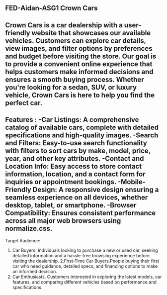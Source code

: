 FED-Aidan-ASG1
Crown Cars
-----------
Crown Cars is a car dealership with a user-friendly website that showcases our available vehicles. Customers can explore car details, view images, and filter options by preferences and budget before visiting the store. Our goal is to provide a convenient online experience that helps customers make informed decisions and ensures a smooth buying process. Whether you're looking for a sedan, SUV, or luxury vehicle, Crown Cars is here to help you find the perfect car.
-----------
Features : 
-Car Listings: A comprehensive catalog of available cars, complete with detailed specifications and high-quality images.
-Search and Filters: Easy-to-use search functionality with filters to sort cars by make, model, price, year, and other key attributes.
-Contact and Location Info: Easy access to store contact information, location, and a contact form for inquiries or appointment bookings.
-Mobile-Friendly Design: A responsive design ensuring a seamless experience on all devices, whether desktop, tablet, or smartphone.
-Browser Compatibility: Ensures consistent performance across all major web browsers using normalize.css.
-----------
Target Audience:
1. Car Buyers. Individuals looking to purchase a new or used car, seeking detailed information and a hassle-free browsing experience before visiting the dealership.
2.First-Time Car Buyers.People buying their first car who need guidance, detailed specs, and financing options to make an informed decision.
3. Car Enthusiasts. Customers interested in exploring the latest models, car features, and comparing different vehicles based on performance and specifications.



